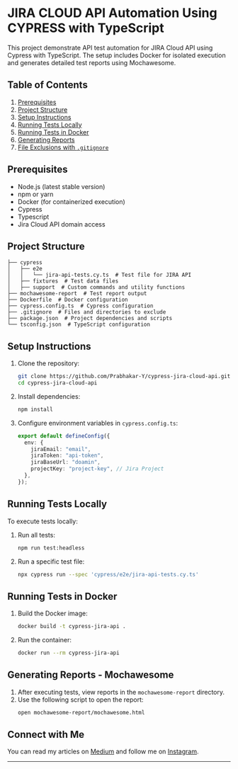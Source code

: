 # JIRA CLOUD API Automation Using CYPRESS with TypeScript

This project demonstrate API test automation for JIRA Cloud API using Cypress with TypeScript. 
The setup includes Docker for isolated execution and generates detailed test reports using Mochawesome.

## Table of Contents

1. [Prerequisites](#prerequisites)
2. [Project Structure](#project-structure)
3. [Setup Instructions](#setup-instructions)
4. [Running Tests Locally](#running-tests-locally)
5. [Running Tests in Docker](#running-tests-in-docker)
6. [Generating Reports](#generating-reports)
7. [File Exclusions with `.gitignore`](#file-exclusions-with-gitignore)

## Prerequisites

- Node.js (latest stable version)
- npm or yarn
- Docker (for containerized execution)
- Cypress 
- Typescript 
- Jira Cloud API domain access

## Project Structure

```
├── cypress
│   ├── e2e
│   │   └── jira-api-tests.cy.ts  # Test file for JIRA API
│   ├── fixtures  # Test data files
│   ├── support  # Custom commands and utility functions
├── mochawesome-report  # Test report output
├── Dockerfile  # Docker configuration
├── cypress.config.ts  # Cypress configuration
├── .gitignore  # Files and directories to exclude
├── package.json  # Project dependencies and scripts
└── tsconfig.json  # TypeScript configuration
```

## Setup Instructions

1. Clone the repository:
   ```bash
   git clone https://github.com/Prabhakar-Y/cypress-jira-cloud-api.git
   cd cypress-jira-cloud-api
   ```

2. Install dependencies:
   ```bash
   npm install
   ```

3. Configure environment variables in `cypress.config.ts`:
   ```ts
   export default defineConfig({
     env: {
       jiraEmail: "email",
       jiraToken: "api-token",
       jiraBaseUrl: "doamin",
       projectKey: "project-key", // Jira Project
     },
   });
   ```

## Running Tests Locally

To execute tests locally:

1. Run all tests:
   ```bash
   npm run test:headless
   ```

2. Run a specific test file:
   ```bash
   npx cypress run --spec 'cypress/e2e/jira-api-tests.cy.ts'
   ```

## Running Tests in Docker

1. Build the Docker image:
   ```bash
   docker build -t cypress-jira-api .
   ```

2. Run the container:
   ```bash
   docker run --rm cypress-jira-api
   ```

## Generating Reports - Mochawesome

1. After executing tests, view reports in the `mochawesome-report` directory.
2. Use the following script to open the report:
   ```bash
   open mochawesome-report/mochawesome.html
   ```

## Connect with Me

You can read my articles on [Medium](https://medium.com/@prabhtra01) and follow me on [Instagram](https://www.instagram.com/prabh_the_techie/).


---


